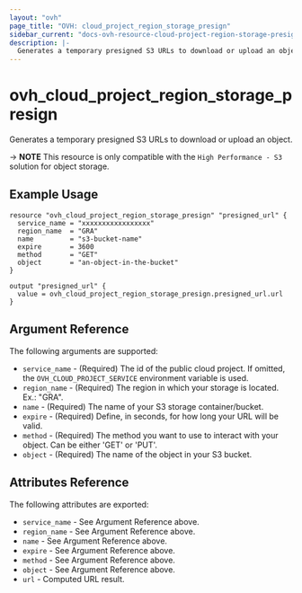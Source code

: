 ```yaml
---
layout: "ovh"
page_title: "OVH: cloud_project_region_storage_presign"
sidebar_current: "docs-ovh-resource-cloud-project-region-storage-presign"
description: |-
  Generates a temporary presigned S3 URLs to download or upload an object.
---
```


# ovh_cloud_project_region_storage_presign

Generates a temporary presigned S3 URLs to download or upload an object.

-> __NOTE__ This resource is only compatible with the `High Performance - S3` solution for object storage.

## Example Usage

```hcl
resource "ovh_cloud_project_region_storage_presign" "presigned_url" {
  service_name = "xxxxxxxxxxxxxxxxx"
  region_name  = "GRA"
  name         = "s3-bucket-name"
  expire       = 3600
  method       = "GET"
  object       = "an-object-in-the-bucket"
}

output "presigned_url" {
  value = ovh_cloud_project_region_storage_presign.presigned_url.url
}
```

## Argument Reference

The following arguments are supported:

* `service_name` - (Required) The id of the public cloud project. If omitted,
  the `OVH_CLOUD_PROJECT_SERVICE` environment variable is used.
* `region_name` - (Required) The region in which your storage is located.
  Ex.: "GRA".
* `name` - (Required) The name of your S3 storage container/bucket.
* `expire` - (Required) Define, in seconds, for how long your URL will be valid.
* `method` - (Required) The method you want to use to interact with your object. Can be either 'GET' or 'PUT'.
* `object` - (Required) The name of the object in your S3 bucket.


## Attributes Reference

The following attributes are exported:

* `service_name` - See Argument Reference above.
* `region_name` - See Argument Reference above.
* `name` - See Argument Reference above.
* `expire` - See Argument Reference above.
* `method` - See Argument Reference above.
* `object` - See Argument Reference above.
* `url` - Computed URL result.
